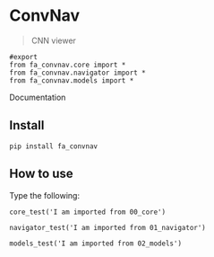 # ConvNav
> CNN viewer 


```
#export
from fa_convnav.core import *
from fa_convnav.navigator import *
from fa_convnav.models import *

```

Documentation

## Install

`pip install fa_convnav`

## How to use

Type the following:

```
core_test('I am imported from 00_core')
```

```
navigator_test('I am imported from 01_navigator')
```

```
models_test('I am imported from 02_models')
```
